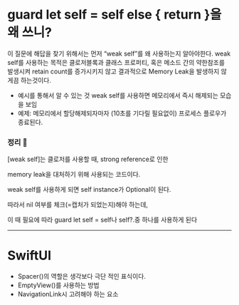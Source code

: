 # **guard let self = self else { return }을 왜 쓰니?**

이 질문에 해답을 찾기 위해서는 먼저 “weak self”를 왜 사용하는지 알아야한다. weak self를 사용하는 목적은 클로저블록과 클래스 프로퍼티, 혹은 메소드 간의 약한참조를 발생시켜 retain count를 증가시키지 않고 결과적으로 Memory Leak을 발생하지 않게끔 하는것이다.

- 예시를 통해서 알 수 있는 것 weak self를 사용하면 메모리에서 즉시 해제되는 모습을 보임
- 예제: 메모리에서 할당해제되자마자 (10초를 기다릴 필요없이) 프로세스 플로우가 종료된다.

### **정리 📌**

[weak self]는 클로저를 사용할 때, strong reference로 인한

memory leak을 대처하기 위해 사용되는 코드이다.

weak self를 사용하게 되면 self instance가 Optional이 된다.

따라서 nil 여부를 체크(=캡처가 되었는지)해야 하는데,

이 때 필요에 따라 guard let self = self나 self?.중 하나를 사용하게 된다

---

# SwiftUI

- Spacer()의 역할은 생각보다 극단 적인 표식이다.
- EmptyView()를 사용하는 방법
- NavigationLink시 고려해야 하는 요소